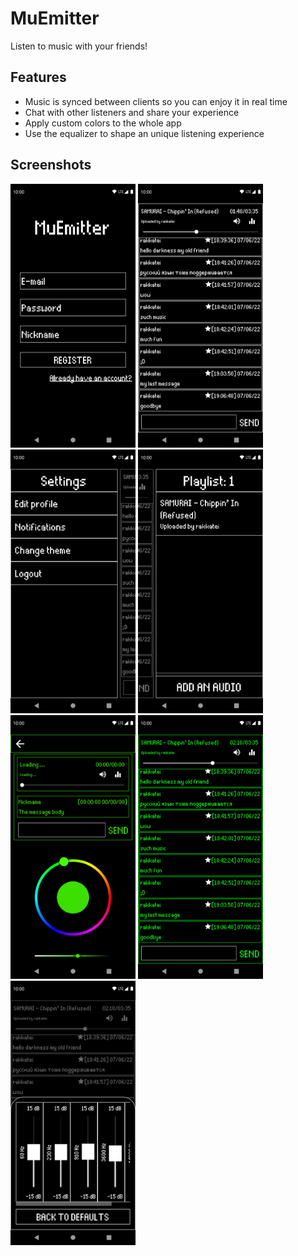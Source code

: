 # MuEmitter
Listen to music with your friends!

## Features
- Music is synced between clients so you can enjoy it in real time
- Chat with other listeners and share your experience
- Apply custom colors to the whole app
- Use the equalizer to shape an unique listening experience

## Screenshots
<div>
<img src="https://raw.githubusercontent.com/rakkateichou/MuEmitter/main/screenshots/login.png" alt="Register screen" width="200"/>
<img src="https://raw.githubusercontent.com/rakkateichou/MuEmitter/main/screenshots/chat.png" alt="Main chat" width="200"/>
<img src="https://raw.githubusercontent.com/rakkateichou/MuEmitter/main/screenshots/left_panel.png" alt="Left panel" width="200"/>
<img src="https://raw.githubusercontent.com/rakkateichou/MuEmitter/main/screenshots/right_panel.png" alt="Right panel" width="200"/>
<img src="https://raw.githubusercontent.com/rakkateichou/MuEmitter/main/screenshots/new_theme.png" alt="Changing to green color" width="200"/>
<img src="https://raw.githubusercontent.com/rakkateichou/MuEmitter/main/screenshots/new_theme_main.png" alt="Green color" width="200"/>
<img src="https://raw.githubusercontent.com/rakkateichou/MuEmitter/main/screenshots/equalizer.png" alt="Equalizer" width="200"/>
</div>
